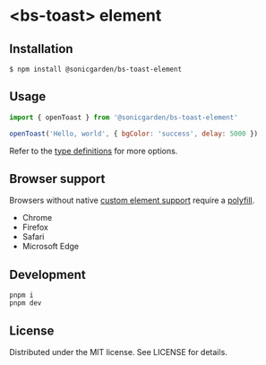 # &lt;bs-toast&gt; element

## Installation

```
$ npm install @sonicgarden/bs-toast-element
```

## Usage

```js
import { openToast } from '@sonicgarden/bs-toast-element'

openToast('Hello, world', { bgColor: 'success', delay: 5000 })
```

Refer to the [type definitions](https://github.com/SonicGarden/bs-toast-element/blob/main/types/helpers.d.ts) for more options.

## Browser support

Browsers without native [custom element support][support] require a [polyfill][].

- Chrome
- Firefox
- Safari
- Microsoft Edge

[support]: https://caniuse.com/#feat=custom-elementsv1
[polyfill]: https://github.com/webcomponents/custom-elements

## Development

```
pnpm i
pnpm dev
```

## License

Distributed under the MIT license. See LICENSE for details.
